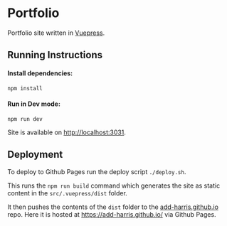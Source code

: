 # Portfolio

Portfolio site written in [Vuepress](https://vuepress.vuejs.org/).

## Running Instructions

#### Install dependencies:
```shell
npm install
```

#### Run in Dev mode:
```shell
npm run dev
```
Site is available on [http://localhost:3031](http://localhost:8080).

## Deployment

To deploy to Github Pages run the deploy script `./deploy.sh`.

This runs the `npm run build` command which generates the site as
static content in the `src/.vuepress/dist` folder.

It then pushes the contents of the `dist` folder to the 
[add-harris.github.io](https://github.com/add-harris/add-harris.github.io)
repo. Here it is hosted at https://add-harris.github.io/ via Github Pages.
